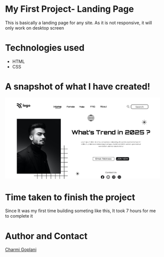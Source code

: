 # My First Project- Landing Page

This is basically a landing page for any site. As it is not responsive, it will only work on desktop screen 

# Technologies used

- HTML
- CSS

# A snapshot of what I have created!

![Image](./thumbnail.png)

# Time taken to finish the project

Since It was my first time building someting like this, It took 7 hours for me to complete it

# Author and Contact

[Charmi Goplani](mailto:goplanicharmy@gmail.com)
